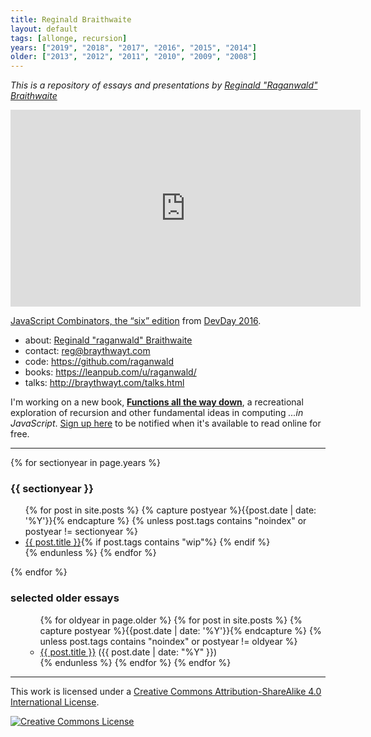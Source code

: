 ```yaml
---
title: Reginald Braithwaite
layout: default
tags: [allonge, recursion]
years: ["2019", "2018", "2017", "2016", "2015", "2014"]
older: ["2013", "2012", "2011", "2010", "2009", "2008"]
---
```


*This is a repository of essays and presentations by [Reginald "Raganwald" Braithwaite](http://braythwayt.com)*

<iframe width="560" height="315" src="https://www.youtube.com/embed/3t75HPU2c44" frameborder="0" allow="accelerometer; autoplay; encrypted-media; gyroscope; picture-in-picture" allowfullscreen></iframe>

<p><a href="https://www.youtube.com/watch?v=3t75HPU2c44">JavaScript Combinators, the &ldquo;six&rdquo; edition</a> from <a href="https://devconf.pl">DevDay 2016</a>.</p>

* about: [Reginald "raganwald" Braithwaite](http://braythwayt.com)
* contact: <a href="mailto:reg@braythwayt.com">reg@braythwayt.com</a>
* code: <a href="https://github.com/raganwald">https://github.com/raganwald</a>
* books: <a href="https://leanpub.com/u/raganwald/">https://leanpub.com/u/raganwald/</a>
* talks: <a href="http://braythwayt.com/talks.html">http://braythwayt.com/talks.html</a>

<p>I'm working on a new book, <a href="https://leanpub.com/recursion"><strong>Functions all the way down</strong></a>, a recreational exploration of recursion and other fundamental ideas in computing <i>...in JavaScript</i>. <a href="https://leanpub.com/recursion">Sign up here</a> to be notified when it's available to read online for free.</p>

---

{% for sectionyear in page.years %}

### {{ sectionyear }}

<div class="related">
  <ul>
    {% for post in site.posts %}
      {% capture postyear %}{{post.date | date: '%Y'}}{% endcapture %}
      {% unless post.tags contains "noindex" or postyear != sectionyear %}
        <li>
          <a href="{{ post.url }}">{{ post.title }}</a>{% if post.tags contains "wip"%} <span title="This essay is a work in progress" class="fas fa-edit"></span>{% endif %}
        </li>
      {% endunless %}
    {% endfor %}
  </ul>
</div>

{% endfor %}

### selected older essays

<div class="related">
  <ul>
  <ul>
    {% for oldyear in page.older %}
      {% for post in site.posts %}
        {% capture postyear %}{{post.date | date: '%Y'}}{% endcapture %}
        {% unless post.tags contains "noindex" or postyear != oldyear %}
          <li>
            <a href="{{ post.url }}">{{ post.title }}</a> (<span>{{ post.date | date: "%Y" }}</span>)
          </li>
        {% endunless %}
      {% endfor %}
    {% endfor %}
  </ul>
  </ul>
</div>

---

This work is licensed under a <a rel="license" href="http://creativecommons.org/licenses/by-sa/4.0/">Creative Commons Attribution-ShareAlike 4.0 International License</a>.

<a rel="license" href="http://creativecommons.org/licenses/by-sa/4.0/"><img alt="Creative Commons License" style="border-width:0" src="http://i.creativecommons.org/l/by-sa/4.0/80x15.png" /></a>
